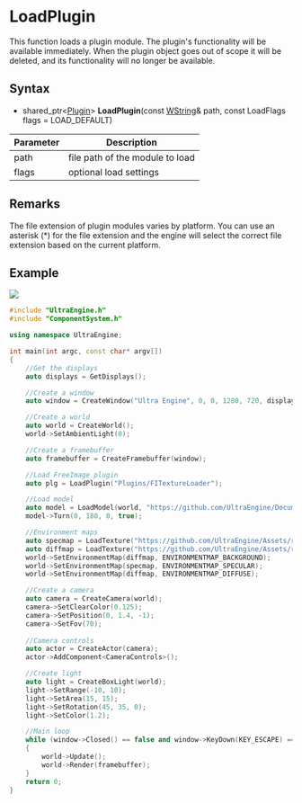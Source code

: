 # LoadPlugin

This function loads a plugin module. The plugin's functionality will be available immediately. When the plugin object goes out of scope it will be deleted, and its functionality will no longer be available.

## Syntax

- shared_ptr<[Plugin](Plugin.md)\> **LoadPlugin**(const [WString](WString.md)& path, const LoadFlags flags = LOAD_DEFAULT)

| Parameter | Description |
| ----- | ----- |
| path | file path of the module to load |
| flags | optional load settings |

## Remarks

The file extension of plugin modules varies by platform. You can use an asterisk (\*) for the file extension and the engine will select the correct file extension based on the current platform.

## Example

![](https://raw.githubusercontent.com/UltraEngine/Documentation/master/Images/loadplugin.jpg)

```c++
#include "UltraEngine.h"
#include "ComponentSystem.h"

using namespace UltraEngine;

int main(int argc, const char* argv[])
{
    //Get the displays
    auto displays = GetDisplays();

    //Create a window
    auto window = CreateWindow("Ultra Engine", 0, 0, 1280, 720, displays[0], WINDOW_CENTER | WINDOW_TITLEBAR);

    //Create a world
    auto world = CreateWorld();
    world->SetAmbientLight(0);

    //Create a framebuffer
    auto framebuffer = CreateFramebuffer(window);

    //Load FreeImage plugin
    auto plg = LoadPlugin("Plugins/FITextureLoader");

    //Load model
    auto model = LoadModel(world, "https://github.com/UltraEngine/Documentation/raw/master/Assets/Models/Characters/cyber_samurai.glb");
    model->Turn(0, 180, 0, true);

    //Environment maps
    auto specmap = LoadTexture("https://github.com/UltraEngine/Assets/raw/main/Materials/Environment/footprint_court/specular.dds");
    auto diffmap = LoadTexture("https://github.com/UltraEngine/Assets/raw/main/Materials/Environment/footprint_court/diffuse.dds");
    world->SetEnvironmentMap(diffmap, ENVIRONMENTMAP_BACKGROUND);
    world->SetEnvironmentMap(specmap, ENVIRONMENTMAP_SPECULAR);
    world->SetEnvironmentMap(diffmap, ENVIRONMENTMAP_DIFFUSE);

    //Create a camera    
    auto camera = CreateCamera(world);
    camera->SetClearColor(0.125);
    camera->SetPosition(0, 1.4, -1);
    camera->SetFov(70);
    
    //Camera controls
    auto actor = CreateActor(camera);
    actor->AddComponent<CameraControls>();

    //Create light
    auto light = CreateBoxLight(world);
    light->SetRange(-10, 10);
    light->SetArea(15, 15);
    light->SetRotation(45, 35, 0);
    light->SetColor(1.2);

    //Main loop
    while (window->Closed() == false and window->KeyDown(KEY_ESCAPE) == false)
    {
        world->Update();
        world->Render(framebuffer);
    }
    return 0;
}
```
